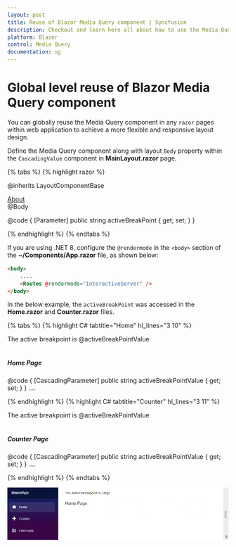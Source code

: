 ```yaml
---
layout: post
title: Reuse of Blazor Media Query component | Syncfusion
description: Checkout and learn here all about how to use the Media Query component at the global level reuse on all pages and much more.
platform: Blazor
control: Media Query
documentation: ug
---
```


# Global level reuse of Blazor Media Query component

You can globally reuse the Media Query component in any `razor` pages within web application to achieve a more flexible and responsive layout design. 

Define the Media Query component along with layout `Body` property within the `CascadingValue` component in **MainLayout.razor** page.

{% tabs %}
{% highlight razor %}

@inherits LayoutComponentBase

<div class="page">
    <div class="sidebar">
        <NavMenu />
    </div>
    <main>
        <div class="top-row px-4">
            <a href="https://docs.microsoft.com/aspnet/" target="_blank">About</a>
        </div>
        <article class="content px-4">
            <CascadingValue Value="@activeBreakPoint">
                <SfMediaQuery @bind-ActiveBreakPoint="activeBreakPoint"></SfMediaQuery>
                @Body
            </CascadingValue>
        </article>
    </main>
</div>

@code {
    [Parameter]
    public string activeBreakPoint { get; set; }
}

{% endhighlight %}
{% endtabs %}

If you are using .NET 8, configure the `@rendermode` in the `<body>` section of the **~/Components/App.razor** file, as shown below:

```html
<body>
    ....
    <Routes @rendermode="InteractiveServer" />
</body>
```

In the below example, the `activeBreakPoint` was accessed in the **Home.razor** and **Counter.razor** files.

{% tabs %}
{% highlight C# tabtitle="Home" hl_lines="3 10" %}

The active breakpoint is @activeBreakPointValue
<br/><br/>
<h5>Home Page</h5>

@code {
    [CascadingParameter]
    public string activeBreakPointValue { get; set; }
}
....

{% endhighlight %}
{% highlight C# tabtitle="Counter" hl_lines="3 11" %}

The active breakpoint is @activeBreakPointValue
<br /><br />
<h5>Counter Page</h5>

@code {
    [CascadingParameter]
    public string activeBreakPointValue { get; set; }
}
....

{% endhighlight %}
{% endtabs %}

![Reusable Blazor Media Query Component](images/blazor-media-query-reusable.gif)